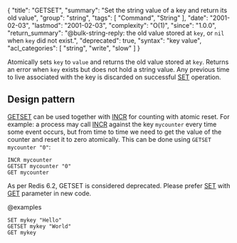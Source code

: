 {
  "title": "GETSET",
  "summary": "Set the string value of a key and return its old value",
  "group": "string",
  "tags": [
    "Command",
    "String"
  ],
  "date": "2001-02-03",
  "lastmod": "2001-02-03",
  "complexity": "O(1)",
  "since": "1.0.0",
  "return_summary": "@bulk-string-reply: the old value stored at `key`, or `nil` when `key` did not exist.",
  "deprecated": true,
  "syntax": "key value",
  "acl_categories": [
    "string",
    "write",
    "slow"
  ]
}

Atomically sets `key` to `value` and returns the old value stored at `key`.
Returns an error when `key` exists but does not hold a string value.  Any 
previous time to live associated with the key is discarded on successful 
[SET](/commands/set) operation.

## Design pattern

[GETSET](/commands/getset) can be used together with [INCR](/commands/incr) for counting with atomic reset.
For example: a process may call [INCR](/commands/incr) against the key `mycounter` every time
some event occurs, but from time to time we need to get the value of the counter
and reset it to zero atomically.
This can be done using `GETSET mycounter "0"`:

```cli
INCR mycounter
GETSET mycounter "0"
GET mycounter
```

As per Redis 6.2, GETSET is considered deprecated. Please prefer [SET](/commands/set) with [GET](/commands/get) parameter in new code.

@examples

```cli
SET mykey "Hello"
GETSET mykey "World"
GET mykey
```

